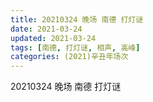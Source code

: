 ```yaml
---
title: 20210324 晚场 南德 打灯谜 
date: 2021-03-24
updated: 2021-03-24
tags: [南德, 打灯谜, 相声, 高峰]
categories: (2021)辛丑年场次
---
```

20210324 晚场 南德 打灯谜 



